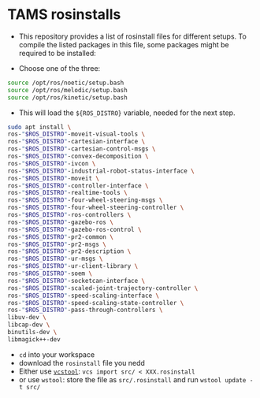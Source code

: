 # TAMS rosinstalls

- This repository provides a list of rosinstall files for different setups.
To compile the listed packages in this file, some packages might be required to be installed:

- Choose one of the three:
```bash
source /opt/ros/noetic/setup.bash
source /opt/ros/melodic/setup.bash
source /opt/ros/kinetic/setup.bash
```

- This will load the `${ROS_DISTRO}` variable, needed for the next step.

```bash
sudo apt install \
ros-"$ROS_DISTRO"-moveit-visual-tools \
ros-"$ROS_DISTRO"-cartesian-interface \
ros-"$ROS_DISTRO"-cartesian-control-msgs \
ros-"$ROS_DISTRO"-convex-decomposition \
ros-"$ROS_DISTRO"-ivcon \
ros-"$ROS_DISTRO"-industrial-robot-status-interface \
ros-"$ROS_DISTRO"-moveit \
ros-"$ROS_DISTRO"-controller-interface \
ros-"$ROS_DISTRO"-realtime-tools \
ros-"$ROS_DISTRO"-four-wheel-steering-msgs \
ros-"$ROS_DISTRO"-four-wheel-steering-controller \
ros-"$ROS_DISTRO"-ros-controllers \
ros-"$ROS_DISTRO"-gazebo-ros \
ros-"$ROS_DISTRO"-gazebo-ros-control \
ros-"$ROS_DISTRO"-pr2-common \
ros-"$ROS_DISTRO"-pr2-msgs \
ros-"$ROS_DISTRO"-pr2-description \
ros-"$ROS_DISTRO"-ur-msgs \
ros-"$ROS_DISTRO"-ur-client-library \
ros-"$ROS_DISTRO"-soem \
ros-"$ROS_DISTRO"-socketcan-interface \
ros-"$ROS_DISTRO"-scaled-joint-trajectory-controller \
ros-"$ROS_DISTRO"-speed-scaling-interface \
ros-"$ROS_DISTRO"-speed-scaling-state-controller \
ros-"$ROS_DISTRO"-pass-through-controllers \
libuv-dev \
libcap-dev \
binutils-dev \
libmagick++-dev
```
- `cd` into your workspace
- download the `rosinstall` file you nedd
- Either use [`vcstool`](https://github.com/dirk-thomas/vcstool): `vcs import src/ < XXX.rosinstall`
- or use `wstool`: store the file as `src/.rosinstall` and run `wstool update -t src/`
